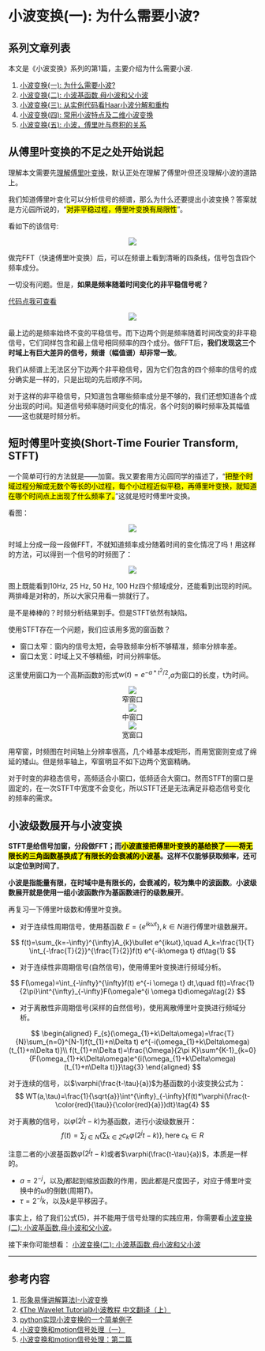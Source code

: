 # 小波变换(一): 为什么需要小波?

## 系列文章列表

本文是《小波变换》系列的第1篇，主要介绍为什么需要小波.

1. [小波变换(一): 为什么需要小波?](wavelet1.html)
2. [小波变换(二): 小波基函数,母小波和父小波](wavelet2.html)
3. [小波变换(三): 从实例代码看Haar小波分解和重构](wavelet3.html)
4. [小波变换(四): 常用小波特点及二维小波变换](wavelet4.html)
5. [小波变换(五): 小波，傅里叶与卷积的关系](wavelet5.html)

## 从傅里叶变换的不足之处开始说起

理解本文需要先[理解傅里叶变换](FourierTransform.html)，默认正处在理解了傅里叶但还没理解小波的道路上。

我们知道傅里叶变化可以分析信号的频谱，那么为什么还要提出小波变换？答案就是方沁园所说的，“<mark>对非平稳过程，傅里叶变换有局限性</mark>”。

看如下的该信号:

<div align="center"><img src="res/wavelet1.jpg"></div>

做完FFT（快速傅里叶变换）后，可以在频谱上看到清晰的四条线，信号包含四个频率成分。

一切没有问题。但是，**如果是频率随着时间变化的非平稳信号呢？**

[代码点我可查看](https://github.com/charleechan/MyWiki/mds/KnowWorld/SigASys/SigProc/res/sigSpectrum.py)

<div align="center"><img src="res/wavelet2.jpg"></div>

最上边的是频率始终不变的平稳信号。而下边两个则是频率随着时间改变的非平稳信号，它们同样包含和最上信号相同频率的四个成分。做FFT后，**我们发现这三个时域上有巨大差异的信号，频谱（幅值谱）却非常一致**。

我们从频谱上无法区分下边两个非平稳信号，因为它们包含的四个频率的信号的成分确实是一样的，只是出现的先后顺序不同。


对于这样的非平稳信号，只知道包含哪些频率成分是不够的，我们还想知道各个成分出现的时间。知道信号频率随时间变化的情况，各个时刻的瞬时频率及其幅值——这也就是时频分析。

## 短时傅里叶变换(Short-Time Fourier Transform, STFT)

一个简单可行的方法就是——加窗。我又要套用方沁园同学的描述了，“<mark>把整个时域过程分解成无数个等长的小过程，每个小过程近似平稳，再傅里叶变换，就知道在哪个时间点上出现了什么频率了。</mark>”这就是短时傅里叶变换。

看图：

<div align="center"><img src="res/wavelet3.png"></div>

时域上分成一段一段做FFT，不就知道频率成分随着时间的变化情况了吗！用这样的方法，可以得到一个信号的时频图了：

<div align="center"><img src="res/wavelet4.jpg"></div>

图上既能看到10Hz, 25 Hz, 50 Hz, 100 Hz四个频域成分，还能看到出现的时间。两排峰是对称的，所以大家只用看一排就行了。

是不是棒棒的？时频分析结果到手。但是STFT依然有缺陷。

使用STFT存在一个问题，我们应该用多宽的窗函数？

* 窗口太窄：窗内的信号太短，会导致频率分析不够精准，频率分辨率差。
* 窗口太宽：时域上又不够精细，时间分辨率低。

这里使用窗口为一个高斯函数的形式$w(t)=e^{-a*t^2/2}$,$a$为窗口的长度，t为时间。

<div align="center"><img src="res/wavelet5-1.jpg"></div>
<div align="center">窄窗口</div>
<div align="center"><img src="res/wavelet5-2.jpg"></div>
<div align="center">中窗口</div>
<div align="center"><img src="res/wavelet5-3.jpg"></div>
<div align="center">宽窗口</div>

用窄窗，时频图在时间轴上分辨率很高，几个峰基本成矩形，而用宽窗则变成了绵延的矮山。但是频率轴上，窄窗明显不如下边两个宽窗精确。

对于时变的非稳态信号，高频适合小窗口，低频适合大窗口。然而STFT的窗口是固定的，在一次STFT中宽度不会变化，所以STFT还是无法满足非稳态信号变化的频率的需求。

## 小波级数展开与小波变换

**STFT是给信号加窗，分段做FFT；而<mark>小波直接把傅里叶变换的基给换了——将无限长的三角函数基换成了有限长的会衰减的小波基</mark>。这样不仅能够获取频率，还可以定位到时间了**。

**小波是指能量有限，在时域中是有限长的，会衰减的，较为集中的波函数**。**小波级数展开就是使用一组小波函数作为基函数进行的级数展开**。

再复习一下傅里叶级数和傅里叶变换。

* 对于连续性周期信号，使用基函数 $E=\{e^{ikωt}\},k\in N$进行傅里叶级数展开。

$$
f(t)=\sum_{k=-\infty}^{\infty}A_{k}\bullet e^{ikωt},\quad A_k=\frac{1}{T} \int_{-\frac{T}{2}}^{\frac{T}{2}}f(t) e^{-ik\omega t} dt\tag{1}
$$

* 对于连续性非周期信号(自然信号)，使用傅里叶变换进行频域分析。

$$
F(\omega)=\int_{-\infty}^{\infty}f(t) e^{-i \omega t} dt,\quad f(t)=\frac{1}{2\pi}\int^{\infty}_{-\infty}F(\omega)e^{i \omega t}d\omega\tag{2}
$$


* 对于离散性非周期信号(采样的自然信号)，使用离散傅里叶变换进行频域分析。

$$
\begin{aligned}
F_{s}(\omega_{1}+k\Delta\omega)=\frac{T}{N}\sum_{n=0}^{N-1}f(t_{1}+n\Delta t) e^{-i(\omega_{1}+k\Delta\omega) (t_{1}+n\Delta t)}\\
f(t_{1}+n\Delta t)=\frac{\Omega}{2\pi K}\sum^{K-1}_{k=0}{F(\omega_{1}+k\Delta\omega)e^{i(\omega_{1}+k\Delta\omega)(t_{1}+n\Delta t)}}\tag{3}
\end{aligned}
$$

对于连续的信号，以$\varphi(\frac{t-\tau}{a})$为基函数的小波变换公式为：
$$
WT(a,\tau)=\frac{1}{\sqrt{a}}\int^{\infty}_{-\infty}{f(t)*\varphi(\frac{t-\color{red}{\tau}}{\color{red}{a}})dt}\tag{4}
$$

对于离散的信号，以$\varphi(2^{j}t-k)$为基函数，进行小波级数展开：
$$
f(t) = \sum_{j\in N}\left\lbrace\sum_{k\in Z} c_{k}\varphi(2^{j}t-k)\right\rbrace,\text{here}\;c_{k}\in R\tag{5}
$$

注意二者的小波基函数$\varphi(2^{j}t-k)$或者$\varphi(\frac{t-\tau}{a})$，本质是一样的。

* $a=2^{-j}$，以及$j$都起到缩放函数的作用，因此都是尺度因子，对应于傅里叶变换中的$\omega$的倒数(周期$T$)。
* $\tau=2^{-j}k$，以及$k$是平移因子。

事实上，给了我们公式(5)，并不能用于信号处理的实践应用，你需要看[小波变换(二): 小波基函数,母小波和父小波](wavelet2.html)。

接下来你可能想看：
[小波变换(二): 小波基函数,母小波和父小波](wavelet2.html)

---
## 参考内容
1. [形象易懂讲解算法I-小波变换](https://zhuanlan.zhihu.com/p/22450818)
2. [《The Wavelet Tutorial》小波教程 中文翻译（上）](https://zhuanlan.zhihu.com/p/250511382)
3. [python实现小波变换的一个简单例子](https://my.oschina.net/propagator/blog/3060377)
4. [小波变换和motion信号处理（一）](http://www.eepw.com.cn/article/201612/327996.htm)
4. [小波变换和motion信号处理：第二篇](http://www.eepw.com.cn/article/247254.htm)

